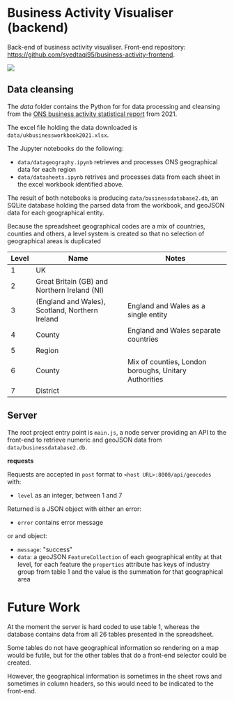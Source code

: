 # Business Activity Visualiser (backend)

Back-end of business activity visualiser. Front-end repository: https://github.com/syedtaqi95/business-activity-frontend.

<img src="https://i.imgur.com/OUafG0I.png"/>



## Data cleansing

The *data* folder contains the Python for for data processing and cleansing from the [ONS business activity statistical report](https://www.ons.gov.uk/businessindustryandtrade/business/activitysizeandlocation/datasets/ukbusinessactivitysizeandlocation) from 2021.

The excel file holding the data downloaded is `data/ukbusinessworkbook2021.xlsx`.

The Jupyter notebooks do the following:

- `data/datageography.ipynb` retrieves and processes ONS geographical data for each region
-  `data/datasheets.ipynb` retrives and processes data from each sheet in the excel workbook identified above.

The result of both notebooks is producing `data/businessdatabase2.db`, an SQLite database holding the parsed data from the workbook, and geoJSON data for each geographical entity.

Because the spreadsheet geographical codes are a mix of countries, counties and others, a level system is created so that no selection of geographical areas is duplicated

| Level | Name                                            | Notes                                                 |
| ----- | ----------------------------------------------- | ----------------------------------------------------- |
| 1     | UK                                              |                                                       |
| 2     | Great Britain (GB) and Northern Ireland (NI)    |                                                       |
| 3     | (England and Wales), Scotland, Northern Ireland | England and Wales as a single entity                  |
| 4     | County                                          | England and Wales separate countries                  |
| 5     | Region                                          |                                                       |
| 6     | County                                          | Mix of counties, London boroughs, Unitary Authorities |
| 7     | District                                        |                                                       |

## Server

The root project entry point is `main.js`, a node server providing an API to the front-end to retrieve numeric and geoJSON data from `data/businessdatabase2.db`.

**requests**

Requests are accepted in `post`  format to `<host URL>:8000/api/geocodes` with:

- `level` as an integer, between 1 and 7

Returned is a JSON object with either an error:

- `error` contains error message

or and object: 

- `message`: "success"
- `data`: a geoJSON `FeatureCollection` of each geographical entity at that level, for each feature the `properties` attribute has keys of industry group from table 1 and the value is the summation for that geographical area

# Future Work

At the moment the server is hard coded to use table 1, whereas the database contains data from all 26 tables presented in the spreadsheet. 

Some tables do not have geographical information so rendering on a map would be futile, but for the other tables that do a front-end selector could be created.

However, the geographical information is sometimes in the sheet rows and sometimes in column headers, so this would need to be indicated to the front-end.